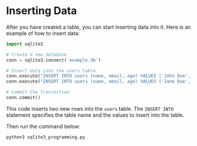 # Inserting Data

After you have created a table, you can start inserting data into it. Here is an example of how to insert data:

```python
import sqlite3

# Create a new database
conn = sqlite3.connect('example.db')

# Insert data into the users table
conn.execute("INSERT INTO users (name, email, age) VALUES ('John Doe', 'john@example.com', 30)")
conn.execute("INSERT INTO users (name, email, age) VALUES ('Jane Doe', 'jane@example.com', 25)")

# Commit the transaction
conn.commit()
```

This code inserts two new rows into the `users` table. The `INSERT INTO` statement specifies the table name and the values to insert into the table.

Then run the command below:

```bash
python3 sqlite3_programming.py
```
